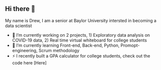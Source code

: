## Hi there 👋

My name is Drew, I am a senior at Baylor University intersted in becoming a data scientist 


- 🔭 I’m currently working on 2 projects, 1) Exploratory data analysis on COVID-19 data, 2) Real time virtual whiteboard for college students 
- 🌱 I’m currently learning Front-end, Back-end, Python, Promopt-engineering, Scrum methodology 
- ⚡ I recently built a GPA calculator for college students, check out the code here [Here]


<!--
**dreweichhorn/dreweichhorn** is a ✨ _special_ ✨ repository because its `README.md` (this file) appears on your GitHub profile.

Here are some ideas to get you started:

- 🔭 I’m currently working on ...
- 🌱 I’m currently learning ...
- 👯 I’m looking to collaborate on ...
- 🤔 I’m looking for help with ...
- 💬 Ask me about ...
- 📫 How to reach me: ...
- 😄 Pronouns: ...
- ⚡ Fun fact: ...
-->
